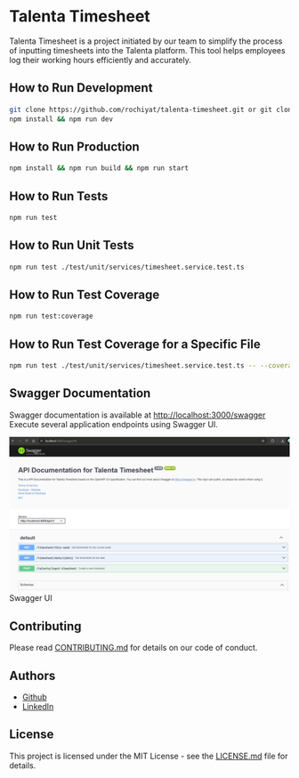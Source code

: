 # Talenta Timesheet

Talenta Timesheet is a project initiated by our team to simplify the process of inputting timesheets into the Talenta platform. This tool helps employees log their working hours efficiently and accurately.

## How to Run Development

```bash
git clone https://github.com/rochiyat/talenta-timesheet.git or git clone https://[token-github]@github.com/rochiyat/talenta-timesheet.git
npm install && npm run dev
```

## How to Run Production

```bash
npm install && npm run build && npm run start
```

## How to Run Tests

```bash
npm run test
```

## How to Run Unit Tests

```bash
npm run test ./test/unit/services/timesheet.service.test.ts
```

## How to Run Test Coverage

```bash
npm run test:coverage
```

## How to Run Test Coverage for a Specific File

```bash
npm run test ./test/unit/services/timesheet.service.test.ts -- --coverage
```

## Swagger Documentation

Swagger documentation is available at [http://localhost:3000/swagger](http://localhost:3000/swagger)
Execute several application endpoints using Swagger UI.

![swagger](./assets/swagger-ui.jpg)
Swagger UI


## Contributing

Please read [CONTRIBUTING.md](./CONTRIBUTING.md) for details on our code of conduct.

## Authors

- [Github](https://github.com/rochiyat)
- [LinkedIn](https://www.linkedin.com/in/rochiyat)

## License

This project is licensed under the MIT License - see the [LICENSE.md](./LICENSE.md) file for details.

